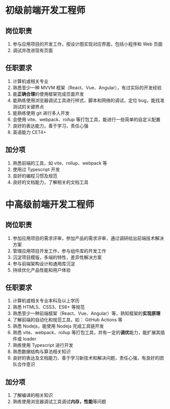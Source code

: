 # 初级前端开发工程师

## 岗位职责
1. 参与应用项目的开发工作，按设计图实现对应界面，包括小程序和 Web 页面
2. 调试并改进现有页面

## 任职要求
1. 计算机或相关专业
2. 熟悉至少一种 MVVM 框架（React、Vue、Angular），有过实际的开发经验
3. 能**正确合理**的使用框架完成页面开发
4. 能熟练使用浏览器调试工具进行样式，脚本和网络的调试，定位 bug，能找准测试的关键界点
5. 能熟练使用 git 进行多人开发
6. 会使用 vite、webpack、rollup 等打包工具，能进行一些简单的自定义配置
7. 良好的表达能力，善于学习，责任心强
8. 英语能力 CET4+

## 加分项
1. 熟悉前端的工具，如 vite、rollup、webpack 等
3. 使用过 Typescript 开发
5. 良好的编程习惯及规范
6. 良好的文档能力，了解相关的文档工具

# 中高级前端开发工程师

## 岗位职责
1. 参加应用项目的需求评审，参加产品的需求评审，通过调研给出前端技术解决方案
2. 管理应用项目开发工作，参与组件库的开发工作
3. 沉淀项目模版，多端的特性，差异性解决方案
4. 参与前端架构设计和通用库沉淀
5. 持续优化产品性能和用户体验

## 任职要求
1. 计算机或相关专业本科及以上学历
2. 熟悉 HTML5、CSS3、ES6+ 等规范
3. 熟悉至少一种前端框架（React、Vue、Angular）等，熟知框架的**实现原理**
4. 了解前端的自动化和规范工具，如： GitHub Actions 等
5. 熟悉 Nodejs，能使用 Nodejs 完成工具链开发
6. 熟悉 vite、webpack、rollup 等打包工具，并有一定的**调优**能力，能扩展其插件或 loader
7. 熟练使用 Typescript 进行开发
8. 熟悉数据结构与算法相关知识
9. 良好的表达及文档能力、善于学习新技术和解决问题，责任心强，有良好的团队合作意识

## 加分项
1. 了解编译的相关知识
3. 熟练使用浏览器调试工具调试**内存，性能**等问题
